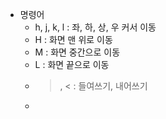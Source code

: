 - 명령어
	- h, j, k, l : 좌, 하, 상, 우 커서 이동
	- H : 화면 맨 위로 이동
	- M : 화면 중간으로 이동
	- L : 화면 끝으로 이동
	- >, < : 들여쓰기, 내어쓰기
	-